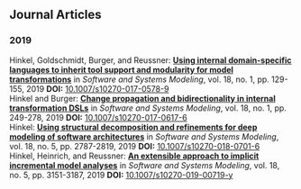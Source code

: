 Journal Articles
---


### 2019
 Hinkel,  Goldschmidt,  Burger, and  Reussner: **[Using internal domain-specific languages to inherit tool support and
modularity for model transformations](http://sdqweb.ipd.kit.edu/publications/pdfs/hinkel2017b.pdf)** in _Software and Systems Modeling_, vol. 18, no. 1, pp. 129-155, 2019
**DOI:** [10.1007/s10270-017-0578-9](https://dx.doi.org/10.1007/s10270-017-0578-9)  
 Hinkel and  Burger: **[Change propagation and bidirectionality in internal transformation
DSLs](http://sdqweb.ipd.kit.edu/publications/pdfs/hinkel2017c.pdf)** in _Software and Systems Modeling_, vol. 18, no. 1, pp. 249-278, 2019
**DOI:** [10.1007/s10270-017-0617-6](https://dx.doi.org/10.1007/s10270-017-0617-6)  
 Hinkel: **[Using structural decomposition and refinements for deep modeling of
software architectures](https://doi.org/10.1007/s10270-018-0701-6)** in _Software and Systems Modeling_, vol. 18, no. 5, pp. 2787-2819, 2019
**DOI:** [10.1007/s10270-018-0701-6](https://dx.doi.org/10.1007/s10270-018-0701-6)  
 Hinkel,  Heinrich, and  Reussner: **[An extensible approach to implicit incremental model analyses](https://doi.org/10.1007/s10270-019-00719-y)** in _Software and Systems Modeling_, vol. 18, no. 5, pp. 3151-3187, 2019
**DOI:** [10.1007/s10270-019-00719-y](https://dx.doi.org/10.1007/s10270-019-00719-y)  
